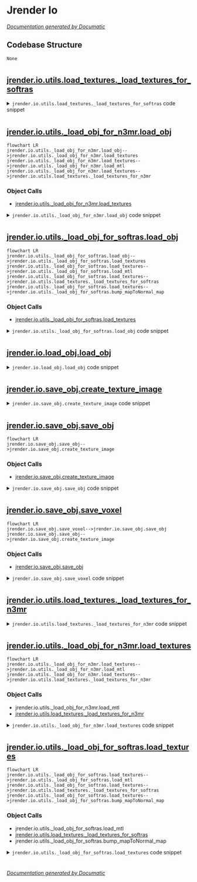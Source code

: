 # Jrender Io

[_Documentation generated by Documatic_](https://www.documatic.com)

<!---Documatic-section-Codebase Structure-start--->
## Codebase Structure

<!---Documatic-block-system_architecture-start--->
```mermaid
None
```
<!---Documatic-block-system_architecture-end--->

# #
<!---Documatic-section-Codebase Structure-end--->

<!---Documatic-section-jrender.io.utils.load_textures._load_textures_for_softras-start--->
## [jrender.io.utils.load_textures._load_textures_for_softras](4-jrender_io.md#jrender.io.utils.load_textures._load_textures_for_softras)

<!---Documatic-section-_load_textures_for_softras-start--->
<!---Documatic-block-jrender.io.utils.load_textures._load_textures_for_softras-start--->
<details>
	<summary><code>jrender.io.utils.load_textures._load_textures_for_softras</code> code snippet</summary>

```python
def _load_textures_for_softras(image, faces, textures, is_update):
    return jt.code(textures.shape, textures.dtype, [image, faces, is_update], cuda_header='\n    #include <cuda.h>\n    #include <cuda_runtime.h>\n\n    namespace {\n    template <typename scalar_t>\n    __global__ void load_textures_cuda_kernel(\n        const scalar_t* __restrict__ image,\n        const scalar_t* __restrict__ faces,\n        const int32_t* __restrict__ is_update,\n        scalar_t* __restrict__ textures, \n        size_t texture_size,\n        size_t texture_res,\n        size_t image_height,\n        size_t image_width) {\n    const int i = blockIdx.x * blockDim.x + threadIdx.x;\n    if (i * 3 >= texture_size) {\n        return;\n    }\n    const int R = texture_res;\n    const int fn = i / (R * R);\n    const int w_y = (i % (R * R)) / R;\n    const int w_x = i % R;\n    // compute barycentric coordinate\n    scalar_t w0, w1, w2;\n    if (w_x + w_y < R) {\n        w0 = (w_x + 1. / 3.) / R;\n        w1 = (w_y + 1. / 3.) / R;\n        w2 = 1. - w0 - w1;\n    } else {\n        w0 = ((R - 1. - w_x) + 2. / 3.) / R;\n        w1 = ((R - 1. - w_y) + 2. / 3.) / R;\n        w2 = 1. - w0 - w1;\n    }\n    const scalar_t* face = &faces[fn * 3 * 2];\n    scalar_t* texture = &textures[i * 3];\n    if (is_update[fn] == 0) return;\n    \n    const scalar_t pos_x = (\n        (face[2 * 0 + 0] * w0 + face[2 * 1 + 0] * w1 + face[2 * 2 + 0] * w2) * (image_width - 1));\n    const scalar_t pos_y = (\n        (face[2 * 0 + 1] * w0 + face[2 * 1 + 1] * w1 + face[2 * 2 + 1] * w2) * (image_height - 1));\n    if (1) {\n        /* bilinear sampling */\n        const scalar_t weight_x1 = pos_x - (int)pos_x;\n        const scalar_t weight_x0 = 1 - weight_x1;\n        const scalar_t weight_y1 = pos_y - (int)pos_y;\n        const scalar_t weight_y0 = 1 - weight_y1;\n        for (int k = 0; k < 3; k++) {\n            scalar_t c = 0;\n            c += image[((int)pos_y * image_width + (int)pos_x) * 3 + k] * (weight_x0 * weight_y0);\n            c += image[((int)(pos_y + 1) * image_width + (int)pos_x) * 3 + k] * (weight_x0 * weight_y1);\n            c += image[((int)pos_y * image_width + ((int)pos_x) + 1) * 3 + k] * (weight_x1 * weight_y0);\n            c += image[((int)(pos_y + 1)* image_width + ((int)pos_x) + 1) * 3 + k] * (weight_x1 * weight_y1);\n            texture[k] = c;\n        }\n    } else {\n        /* nearest neighbor */\n        const int pos_xi = round(pos_x);\n        const int pos_yi = round(pos_y);\n        for (int k = 0; k < 3; k++) {\n            texture[k] = image[(pos_yi * image_width + pos_xi) * 3 + k];\n        }\n    }\n    }\n    }\n    ', cuda_src=f'\n    @alias(image, in0)\n    @alias(faces, in1)\n    @alias(is_update, in2)\n    @alias(textures, out0)\n    // texture_size = size of the textures tensor\n    const auto texture_size = textures->num;\n    // notice that texture_res != texture_res\n    const auto texture_res = sqrt(textures_shape1);\n    const auto image_height = image_shape0;\n    const auto image_width = image_shape1;\n    \n    const int threads = 1024;\n    const dim3 blocks ((texture_size / 3 - 1) / threads + 1);\n\n    load_textures_cuda_kernel<float32><<<blocks, threads>>>(\n        image_p,\n        faces_p,\n        is_update_p,\n        textures_p,\n        texture_size,\n        texture_res,\n        image_height,\n        image_width);\n\n    cudaError_t err = cudaGetLastError();\n    if (err != cudaSuccess) \n            printf("Error in load_textures: %s\\n", cudaGetErrorString(err));\n    ')
```
</details>
<!---Documatic-block-jrender.io.utils.load_textures._load_textures_for_softras-end--->
<!---Documatic-section-_load_textures_for_softras-end--->

# #
<!---Documatic-section-jrender.io.utils.load_textures._load_textures_for_softras-end--->

<!---Documatic-section-jrender.io.utils._load_obj_for_n3mr.load_obj-start--->
## [jrender.io.utils._load_obj_for_n3mr.load_obj](4-jrender_io.md#jrender.io.utils._load_obj_for_n3mr.load_obj)

<!---Documatic-section-load_obj-start--->
```mermaid
flowchart LR
jrender.io.utils._load_obj_for_n3mr.load_obj-->jrender.io.utils._load_obj_for_n3mr.load_textures
jrender.io.utils._load_obj_for_n3mr.load_textures-->jrender.io.utils._load_obj_for_n3mr.load_mtl
jrender.io.utils._load_obj_for_n3mr.load_textures-->jrender.io.utils.load_textures._load_textures_for_n3mr
```

### Object Calls

* [jrender.io.utils._load_obj_for_n3mr.load_textures](4-jrender_io.md#jrender.io.utils._load_obj_for_n3mr.load_textures)

<!---Documatic-block-jrender.io.utils._load_obj_for_n3mr.load_obj-start--->
<details>
	<summary><code>jrender.io.utils._load_obj_for_n3mr.load_obj</code> code snippet</summary>

```python
def load_obj(filename_obj, normalization=True, texture_res=4, load_texture=False, texture_wrapping='REPEAT', use_bilinear=True):
    vertices = []
    with open(filename_obj) as f:
        lines = f.readlines()
    for line in lines:
        if len(line.split()) == 0:
            continue
        if line.split()[0] == 'v':
            vertices.append([float(v) for v in line.split()[1:4]])
    vertices = jt.array(vertices).float32()
    faces = []
    for line in lines:
        if len(line.split()) == 0:
            continue
        if line.split()[0] == 'f':
            vs = line.split()[1:]
            nv = len(vs)
            v0 = int(vs[0].split('/')[0])
            for i in range(nv - 2):
                v1 = int(vs[i + 1].split('/')[0])
                v2 = int(vs[i + 2].split('/')[0])
                faces.append((v0, v1, v2))
    faces = jt.array(np.vstack(faces).astype(np.int32)).float32() - 1
    textures = None
    if load_texture:
        for line in lines:
            if line.startswith('mtllib'):
                filename_mtl = os.path.join(os.path.dirname(filename_obj), line.split()[1])
                textures = load_textures(filename_obj, filename_mtl, texture_res, texture_wrapping=texture_wrapping, use_bilinear=use_bilinear)
        if textures is None:
            raise Exception('Failed to load textures.')
    if normalization:
        vertices -= vertices.min(0).unsqueeze(0)
        vertices /= jt.abs(vertices).max()
        vertices *= 2
        vertices -= vertices.max(0).unsqueeze(0) / 2
    if load_texture:
        return (vertices, faces, textures)
    else:
        return (vertices, faces)
```
</details>
<!---Documatic-block-jrender.io.utils._load_obj_for_n3mr.load_obj-end--->
<!---Documatic-section-load_obj-end--->

# #
<!---Documatic-section-jrender.io.utils._load_obj_for_n3mr.load_obj-end--->

<!---Documatic-section-jrender.io.utils._load_obj_for_softras.load_obj-start--->
## [jrender.io.utils._load_obj_for_softras.load_obj](4-jrender_io.md#jrender.io.utils._load_obj_for_softras.load_obj)

<!---Documatic-section-load_obj-start--->
```mermaid
flowchart LR
jrender.io.utils._load_obj_for_softras.load_obj-->jrender.io.utils._load_obj_for_softras.load_textures
jrender.io.utils._load_obj_for_softras.load_textures-->jrender.io.utils._load_obj_for_softras.load_mtl
jrender.io.utils._load_obj_for_softras.load_textures-->jrender.io.utils.load_textures._load_textures_for_softras
jrender.io.utils._load_obj_for_softras.load_textures-->jrender.io.utils._load_obj_for_softras.bump_mapToNormal_map
```

### Object Calls

* [jrender.io.utils._load_obj_for_softras.load_textures](4-jrender_io.md#jrender.io.utils._load_obj_for_softras.load_textures)

<!---Documatic-block-jrender.io.utils._load_obj_for_softras.load_obj-start--->
<details>
	<summary><code>jrender.io.utils._load_obj_for_softras.load_obj</code> code snippet</summary>

```python
def load_obj(filename_obj, normalization=False, load_texture=False, texture_res=4, texture_type='surface'):
    assert texture_type in ['surface', 'vertex']
    vertices = []
    with open(filename_obj) as f:
        lines = f.readlines()
    for line in lines:
        if len(line.split()) == 0:
            continue
        if line.split()[0] == 'v':
            vertices.append([float(v) for v in line.split()[1:4]])
    vertices = jt.array(np.vstack(vertices)).float32()
    faces = []
    for line in lines:
        if len(line.split()) == 0:
            continue
        if line.split()[0] == 'f':
            vs = line.split()[1:]
            nv = len(vs)
            v0 = int(vs[0].split('/')[0])
            for i in range(nv - 2):
                v1 = int(vs[i + 1].split('/')[0])
                v2 = int(vs[i + 2].split('/')[0])
                faces.append((v0, v1, v2))
    faces = jt.array(np.vstack(faces).astype(np.int32)).float32() - 1
    if load_texture and texture_type == 'surface':
        textures = None
        normal_textures = None
        for line in lines:
            if line.startswith('mtllib'):
                filename_mtl = os.path.join(os.path.dirname(filename_obj), line.split()[1])
                face_vertices = vertices[faces]
                (textures, normal_textures, TBN, face_texcoords) = load_textures(filename_obj, filename_mtl, texture_res, face_vertices)
        if textures is None:
            raise Exception('Failed to load textures.')
    elif load_texture and texture_type == 'vertex':
        textures = []
        for line in lines:
            if len(line.split()) == 0:
                continue
            if line.split()[0] == 'v':
                textures.append([float(v) for v in line.split()[4:7]])
        textures = jt.array(np.vstack(textures)).float()
    if normalization:
        vertices -= vertices.min(0)
        vertices /= jt.abs(vertices).max()
        vertices *= 2
        vertices -= vertices.max(0) / 2
    if load_texture:
        return (vertices, faces, textures, normal_textures, TBN, face_texcoords)
    else:
        return (vertices, faces)
```
</details>
<!---Documatic-block-jrender.io.utils._load_obj_for_softras.load_obj-end--->
<!---Documatic-section-load_obj-end--->

# #
<!---Documatic-section-jrender.io.utils._load_obj_for_softras.load_obj-end--->

<!---Documatic-section-jrender.io.load_obj.load_obj-start--->
## [jrender.io.load_obj.load_obj](4-jrender_io.md#jrender.io.load_obj.load_obj)

<!---Documatic-section-load_obj-start--->
<!---Documatic-block-jrender.io.load_obj.load_obj-start--->
<details>
	<summary><code>jrender.io.load_obj.load_obj</code> code snippet</summary>

```python
def load_obj(filename_obj, normalization=False, load_texture=False, dr_type='softras', texture_res=4, texture_type='surface', texture_wrapping='REPEAT', use_bilinear=True):
    assert dr_type in ['softras', 'n3mr']
    if dr_type == 'softras':
        return load_obj_for_softras(filename_obj, normalization=normalization, load_texture=load_texture, texture_res=texture_res, texture_type=texture_type)
    elif dr_type == 'n3mr':
        return load_obj_for_n3mr(filename_obj, normalization=normalization, texture_res=texture_res, load_texture=load_texture, texture_wrapping=texture_wrapping, use_bilinear=use_bilinear)
```
</details>
<!---Documatic-block-jrender.io.load_obj.load_obj-end--->
<!---Documatic-section-load_obj-end--->

# #
<!---Documatic-section-jrender.io.load_obj.load_obj-end--->

<!---Documatic-section-jrender.io.save_obj.create_texture_image-start--->
## [jrender.io.save_obj.create_texture_image](4-jrender_io.md#jrender.io.save_obj.create_texture_image)

<!---Documatic-section-create_texture_image-start--->
<!---Documatic-block-jrender.io.save_obj.create_texture_image-start--->
<details>
	<summary><code>jrender.io.save_obj.create_texture_image</code> code snippet</summary>

```python
def create_texture_image(textures, texture_res=16):
    num_faces = textures.shape[0]
    tile_width = int((num_faces - 1.0) ** 0.5) + 1
    tile_height = int((num_faces - 1.0) / tile_width) + 1
    image = jt.ones((tile_height * texture_res, tile_width * texture_res, 3))
    vertices = jt.zeros((num_faces, 3, 2))
    face_nums = jt.array(np.arange(num_faces))
    column = face_nums % tile_width
    row = face_nums / tile_width
    vertices[:, 0, 0] = column * texture_res + texture_res / 2
    vertices[:, 0, 1] = row * texture_res + 1
    vertices[:, 1, 0] = column * texture_res + 1
    vertices[:, 1, 1] = (row + 1) * texture_res - 1 - 1
    vertices[:, 2, 0] = (column + 1) * texture_res - 1 - 1
    vertices[:, 2, 1] = (row + 1) * texture_res - 1 - 1
    image = create_texture_image_cuda.create_texture_image(vertices, textures, image, 1e-05)
    vertices[:, :, 0] /= image.shape[1] - 1
    vertices[:, :, 1] /= image.shape[0] - 1
    image = image.numpy()
    vertices = vertices.numpy()
    image = image[::-1, ::1]
    return (image, vertices)
```
</details>
<!---Documatic-block-jrender.io.save_obj.create_texture_image-end--->
<!---Documatic-section-create_texture_image-end--->

# #
<!---Documatic-section-jrender.io.save_obj.create_texture_image-end--->

<!---Documatic-section-jrender.io.save_obj.save_obj-start--->
## [jrender.io.save_obj.save_obj](4-jrender_io.md#jrender.io.save_obj.save_obj)

<!---Documatic-section-save_obj-start--->
```mermaid
flowchart LR
jrender.io.save_obj.save_obj-->jrender.io.save_obj.create_texture_image
```

### Object Calls

* [jrender.io.save_obj.create_texture_image](4-jrender_io.md#jrender.io.save_obj.create_texture_image)

<!---Documatic-block-jrender.io.save_obj.save_obj-start--->
<details>
	<summary><code>jrender.io.save_obj.save_obj</code> code snippet</summary>

```python
def save_obj(filename, vertices, faces, textures=None, texture_res=16, texture_type='surface'):
    assert len(vertices.shape) == 2
    assert len(faces.shape) == 2
    assert texture_type in ['surface', 'vertex']
    assert texture_res >= 2
    filename_mtl = filename[:-4] + '.mtl'
    if textures is not None and texture_type == 'surface':
        filename_texture = filename[:-4] + '.png'
        material_name = 'material_1'
        (texture_image, vertices_textures) = create_texture_image(textures, texture_res)
        texture_image = texture_image.clip(0, 1)
        texture_image = (texture_image * 255).astype('uint8')
        imsave(filename_texture, texture_image)
    faces = faces.numpy()
    vertices = vertices.numpy()
    with open(filename, 'w') as f:
        f.write('# %s\n' % os.path.basename(filename))
        f.write('#\n')
        f.write('\n')
        if textures is not None:
            f.write('mtllib %s\n\n' % os.path.basename(filename_mtl))
        if textures is not None and texture_type == 'vertex':
            for (vertex, color) in zip(vertices, textures):
                f.write('v %.8f %.8f %.8f %.8f %.8f %.8f\n' % (vertex[0], vertex[1], vertex[2], color[0], color[1], color[2]))
            f.write('\n')
        else:
            for vertex in vertices:
                f.write('v %.8f %.8f %.8f\n' % (vertex[0], vertex[1], vertex[2]))
            f.write('\n')
        if textures is not None and texture_type == 'surface':
            for vertex in vertices_textures.reshape((-1, 2)):
                f.write('vt %.8f %.8f\n' % (vertex[0], vertex[1]))
            f.write('\n')
            f.write('usemtl %s\n' % material_name)
            for (i, face) in enumerate(faces):
                f.write('f %d/%d %d/%d %d/%d\n' % (face[0] + 1, 3 * i + 1, face[1] + 1, 3 * i + 2, face[2] + 1, 3 * i + 3))
            f.write('\n')
        else:
            for face in faces:
                f.write('f %d %d %d\n' % (face[0] + 1, face[1] + 1, face[2] + 1))
    if textures is not None and texture_type == 'surface':
        with open(filename_mtl, 'w') as f:
            f.write('newmtl %s\n' % material_name)
            f.write('map_Kd %s\n' % os.path.basename(filename_texture))
```
</details>
<!---Documatic-block-jrender.io.save_obj.save_obj-end--->
<!---Documatic-section-save_obj-end--->

# #
<!---Documatic-section-jrender.io.save_obj.save_obj-end--->

<!---Documatic-section-jrender.io.save_obj.save_voxel-start--->
## [jrender.io.save_obj.save_voxel](4-jrender_io.md#jrender.io.save_obj.save_voxel)

<!---Documatic-section-save_voxel-start--->
```mermaid
flowchart LR
jrender.io.save_obj.save_voxel-->jrender.io.save_obj.save_obj
jrender.io.save_obj.save_obj-->jrender.io.save_obj.create_texture_image
```

### Object Calls

* [jrender.io.save_obj.save_obj](4-jrender_io.md#jrender.io.save_obj.save_obj)

<!---Documatic-block-jrender.io.save_obj.save_voxel-start--->
<details>
	<summary><code>jrender.io.save_obj.save_voxel</code> code snippet</summary>

```python
def save_voxel(filename, voxel):
    vertices = []
    for i in range(voxel.shape[0]):
        for j in range(voxel.shape[1]):
            for k in range(voxel.shape[2]):
                if voxel[i, j, k] == 1:
                    vertices.append([i / voxel.shape[0], j / voxel.shape[1], k / voxel.shape[2]])
    vertices = jt.array(vertices)
    return save_obj(filename, vertices, jt.array([]))
```
</details>
<!---Documatic-block-jrender.io.save_obj.save_voxel-end--->
<!---Documatic-section-save_voxel-end--->

# #
<!---Documatic-section-jrender.io.save_obj.save_voxel-end--->

<!---Documatic-section-jrender.io.utils.load_textures._load_textures_for_n3mr-start--->
## [jrender.io.utils.load_textures._load_textures_for_n3mr](4-jrender_io.md#jrender.io.utils.load_textures._load_textures_for_n3mr)

<!---Documatic-section-_load_textures_for_n3mr-start--->
<!---Documatic-block-jrender.io.utils.load_textures._load_textures_for_n3mr-start--->
<details>
	<summary><code>jrender.io.utils.load_textures._load_textures_for_n3mr</code> code snippet</summary>

```python
def _load_textures_for_n3mr(image, faces, textures, is_update, texture_wrapping, use_bilinear):
    return jt.code(textures.shape, textures.dtype, [image, faces, is_update], cuda_header='\n    #include <cuda.h>\n    #include <cuda_runtime.h>\n\n    template <typename scalar_t>\n    static __inline__ __device__ scalar_t mod(scalar_t x, scalar_t y) {\n        if (x > 0) {\n            return fmod(x,y);\n        }\n        else {\n            return y + fmod(x,y);\n        }\n    }\n\n    namespace {\n\n    const int REPEAT = 0;\n    const int MIRRORED_REPEAT = 1;\n    const int CLAMP_TO_EDGE = 2;\n    const int CLAMP_TO_BORDER = 3;\n\n    template <typename scalar_t>\n    __global__ void load_textures_cuda_kernel(\n        const scalar_t* image,\n        const int32_t* is_update,\n        scalar_t* faces,\n        scalar_t* __restrict__ textures, \n        int textures_size,\n        int texture_size,\n        int image_height,\n        int image_width) {\n    const int i = blockIdx.x * blockDim.x + threadIdx.x;\n    if (i >= textures_size / 3) {\n        return;\n    }\n    const int ts = texture_size;\n    const int fn = i / (ts * ts * ts);\n    scalar_t dim0 = ((i / (ts * ts)) % ts) / (ts - 1.) ;\n    scalar_t dim1 = ((i / ts) % ts) / (ts - 1.);\n    scalar_t dim2 = (i % ts) / (ts - 1.);\n    if (0 < dim0 + dim1 + dim2) {\n        float sum = dim0 + dim1 + dim2;\n        dim0 /= sum;\n        dim1 /= sum;\n        dim2 /= sum;\n    }\n    scalar_t* face = &faces[fn * 3 * 2];\n    scalar_t* texture_ = &textures[i * 3];\n\n    if (is_update[fn] != 0) {\n        if (texture_wrapping == REPEAT) {\n            #pragma unroll\n            for (int i = 0; i < 6; ++i) {\n                face[i] = mod(face[i], (scalar_t)1.);\n            }\n        }\n        else if (texture_wrapping == MIRRORED_REPEAT) {\n            #pragma unroll\n            for (int i = 0; i < 6; ++i) {\n                if (mod(face[i], (scalar_t)2) < 1) {\n                    face[i] = mod(face[i], (scalar_t)1.);\n                }\n                else {\n                    face[i] = 1 - mod(face[i], (scalar_t)1.);\n                }\n            }\n        }\n        else if (texture_wrapping == CLAMP_TO_EDGE) {\n            #pragma unroll\n            for (int i = 0; i < 6; ++i) {\n                face[i] = max(min(face[i], (scalar_t) 1), (scalar_t) 0);\n            }\n        }\n        const scalar_t pos_x = (\n            (face[2 * 0 + 0] * dim0 + face[2 * 1 + 0] * dim1 + face[2 * 2 + 0] * dim2) * (image_width - 1));\n        const scalar_t pos_y = (\n            (face[2 * 0 + 1] * dim0 + face[2 * 1 + 1] * dim1 + face[2 * 2 + 1] * dim2) * (image_height - 1));\n        if (use_bilinear) {\n            /* bilinear sampling */\n            const scalar_t weight_x1 = pos_x - (int)pos_x;\n            const scalar_t weight_x0 = 1 - weight_x1;\n            const scalar_t weight_y1 = pos_y - (int)pos_y;\n            const scalar_t weight_y0 = 1 - weight_y1;\n            for (int k = 0; k < 3; k++) {\n                if (texture_wrapping != CLAMP_TO_BORDER) {\n                    scalar_t c = 0;\n                    c += image[(int)pos_y * image_width * 3 + (int)pos_x * 3 + k] * (weight_x0 * weight_y0);\n                    c += image[min((int)(pos_y + 1), image_height-1) * image_width * 3 + (int)pos_x * 3 + k] * (weight_x0 * weight_y1);\n                    c += image[(int)pos_y * image_width * 3 + min((int)pos_x + 1, image_width-1) * 3 + k] * (weight_x1 * weight_y0);\n                    c += image[min((int)(pos_y + 1), image_height-1) * image_width * 3 + min((int)pos_x + 1, image_width-1) * 3 + k] * (weight_x1 * weight_y1);\n                    texture_[k] = c;\n                }\n                else {\n                    texture_[k] = 0;\n                }\n            }\n        } else {\n            /* nearest neighbor */\n            const int pos_xi = round(pos_x);\n            const int pos_yi = round(pos_y);\n            for (int k = 0; k < 3; k++) {\n                if (texture_wrapping != CLAMP_TO_BORDER) {\n                    texture_[k] = image[pos_yi * image_width * 3 + pos_xi * 3 + k];\n                }\n                else {\n                    texture_[k] = 0;\n                }\n            }\n        }\n    }\n    }\n    }\n    '.replace('texture_wrapping', str(texture_wrapping)).replace('use_bilinear', str(use_bilinear)), cuda_src='\n    @alias(image, in0)\n    @alias(faces, in1)\n    @alias(is_update, in2)\n    @alias(textures, out0)\n    // textures_size = size of the textures tensor\n    const auto textures_size = textures->num;\n    // notice that texture_size != texture_size\n    const auto texture_size = textures_shape1;\n    const auto image_height = image_shape0;\n    const auto image_width = image_shape1;\n    \n    const int threads = 1024;\n    const dim3 blocks ((textures_size / 3 - 1) / threads + 1);\n\n    load_textures_cuda_kernel<float32><<<blocks, threads>>>(\n        image_p,\n        is_update_p,\n        faces_p,\n        textures_p,\n        textures_size,\n        texture_size,\n        image_height,\n        image_width);\n\n    cudaError_t err = cudaGetLastError();\n    if (err != cudaSuccess) \n        printf("Error in load_textures: %s\\n", cudaGetErrorString(err));\n    ')
```
</details>
<!---Documatic-block-jrender.io.utils.load_textures._load_textures_for_n3mr-end--->
<!---Documatic-section-_load_textures_for_n3mr-end--->

# #
<!---Documatic-section-jrender.io.utils.load_textures._load_textures_for_n3mr-end--->

<!---Documatic-section-jrender.io.utils._load_obj_for_n3mr.load_textures-start--->
## [jrender.io.utils._load_obj_for_n3mr.load_textures](4-jrender_io.md#jrender.io.utils._load_obj_for_n3mr.load_textures)

<!---Documatic-section-load_textures-start--->
```mermaid
flowchart LR
jrender.io.utils._load_obj_for_n3mr.load_textures-->jrender.io.utils._load_obj_for_n3mr.load_mtl
jrender.io.utils._load_obj_for_n3mr.load_textures-->jrender.io.utils.load_textures._load_textures_for_n3mr
```

### Object Calls

* jrender.io.utils._load_obj_for_n3mr.load_mtl
* [jrender.io.utils.load_textures._load_textures_for_n3mr](4-jrender_io.md#jrender.io.utils.load_textures._load_textures_for_n3mr)

<!---Documatic-block-jrender.io.utils._load_obj_for_n3mr.load_textures-start--->
<details>
	<summary><code>jrender.io.utils._load_obj_for_n3mr.load_textures</code> code snippet</summary>

```python
def load_textures(filename_obj, filename_mtl, texture_res, texture_wrapping='REPEAT', use_bilinear=True):
    vertices = []
    with open(filename_obj) as f:
        lines = f.readlines()
    for line in lines:
        if len(line.split()) == 0:
            continue
        if line.split()[0] == 'vt':
            vertices.append([float(v) for v in line.split()[1:3]])
    vertices = np.vstack(vertices).astype(np.float32)
    faces = []
    material_names = []
    material_name = ''
    for line in lines:
        if len(line.split()) == 0:
            continue
        if line.split()[0] == 'f':
            vs = line.split()[1:]
            nv = len(vs)
            if '/' in vs[0] and '//' not in vs[0]:
                v0 = int(vs[0].split('/')[1])
            else:
                v0 = 0
            for i in range(nv - 2):
                if '/' in vs[i + 1] and '//' not in vs[i + 1]:
                    v1 = int(vs[i + 1].split('/')[1])
                else:
                    v1 = 0
                if '/' in vs[i + 2] and '//' not in vs[i + 2]:
                    v2 = int(vs[i + 2].split('/')[1])
                else:
                    v2 = 0
                faces.append((v0, v1, v2))
                material_names.append(material_name)
        if line.split()[0] == 'usemtl':
            material_name = line.split()[1]
    faces = np.vstack(faces).astype(np.int32) - 1
    faces = vertices[faces]
    faces = jt.array(faces).float32()
    (colors, texture_filenames) = load_mtl(filename_mtl)
    textures = jt.zeros((faces.shape[0], texture_res, texture_res, texture_res, 3), dtype='float32') + 0.5
    for (material_name, color) in colors.items():
        color = jt.array(color).float32()
        for (i, material_name_f) in enumerate(material_names):
            if material_name == material_name_f:
                textures[i, :, :, :, :] = color[None, None, None, :]
    for (material_name, filename_texture) in texture_filenames.items():
        filename_texture = os.path.join(os.path.dirname(filename_obj), filename_texture)
        image = imread(filename_texture).astype(np.float32) / 255.0
        if len(image.shape) == 2:
            image = np.stack((image,) * 3, -1)
        if image.shape[2] == 4:
            image = image[:, :, :3]
        image = image[::-1, :, :]
        image = jt.array(image.copy()).float32()
        is_update = (np.array(material_names) == material_name).astype(np.int32)
        is_update = jt.array(is_update)
        textures = _load_textures_for_n3mr(image, faces, textures, is_update, texture_wrapping_dict[texture_wrapping], int(use_bilinear))
    return textures
```
</details>
<!---Documatic-block-jrender.io.utils._load_obj_for_n3mr.load_textures-end--->
<!---Documatic-section-load_textures-end--->

# #
<!---Documatic-section-jrender.io.utils._load_obj_for_n3mr.load_textures-end--->

<!---Documatic-section-jrender.io.utils._load_obj_for_softras.load_textures-start--->
## [jrender.io.utils._load_obj_for_softras.load_textures](4-jrender_io.md#jrender.io.utils._load_obj_for_softras.load_textures)

<!---Documatic-section-load_textures-start--->
```mermaid
flowchart LR
jrender.io.utils._load_obj_for_softras.load_textures-->jrender.io.utils._load_obj_for_softras.load_mtl
jrender.io.utils._load_obj_for_softras.load_textures-->jrender.io.utils.load_textures._load_textures_for_softras
jrender.io.utils._load_obj_for_softras.load_textures-->jrender.io.utils._load_obj_for_softras.bump_mapToNormal_map
```

### Object Calls

* jrender.io.utils._load_obj_for_softras.load_mtl
* [jrender.io.utils.load_textures._load_textures_for_softras](4-jrender_io.md#jrender.io.utils.load_textures._load_textures_for_softras)
* jrender.io.utils._load_obj_for_softras.bump_mapToNormal_map

<!---Documatic-block-jrender.io.utils._load_obj_for_softras.load_textures-start--->
<details>
	<summary><code>jrender.io.utils._load_obj_for_softras.load_textures</code> code snippet</summary>

```python
def load_textures(filename_obj, filename_mtl, texture_res, face_vertices=None):
    vertices = []
    with open(filename_obj) as f:
        lines = f.readlines()
    for line in lines:
        if len(line.split()) == 0:
            continue
        if line.split()[0] == 'vt':
            vertices.append([float(v) for v in line.split()[1:3]])
    vertices = np.vstack(vertices).astype(np.float32)
    faces = []
    material_names = []
    material_name = ''
    for line in lines:
        if len(line.split()) == 0:
            continue
        if line.split()[0] == 'f':
            vs = line.split()[1:]
            nv = len(vs)
            if '/' in vs[0] and '//' not in vs[0]:
                v0 = int(vs[0].split('/')[1])
            else:
                v0 = 0
            for i in range(nv - 2):
                if '/' in vs[i + 1] and '//' not in vs[i + 1]:
                    v1 = int(vs[i + 1].split('/')[1])
                else:
                    v1 = 0
                if '/' in vs[i + 2] and '//' not in vs[i + 2]:
                    v2 = int(vs[i + 2].split('/')[1])
                else:
                    v2 = 0
                faces.append((v0, v1, v2))
                material_names.append(material_name)
        if line.split()[0] == 'usemtl':
            material_name = line.split()[1]
    faces = np.vstack(faces).astype(np.int32) - 1
    faces = vertices[faces]
    faces = jt.array(faces).float32()
    (colors, texture_filenames, normal_filenames) = load_mtl(filename_mtl)
    textures = jt.ones((faces.shape[0], texture_res ** 2, 3), dtype='float32')
    normal_textures = jt.ones((faces.shape[0], texture_res ** 2, 3), dtype='float32')
    TBN = jt.ones((faces.shape[0], 3, 3), dtype='float32')
    for (material_name, color) in colors.items():
        color = jt.array(color).float32()
        for (i, material_name_f) in enumerate(material_names):
            if material_name == material_name_f:
                textures[i, :, :] = color.unsqueeze(0)
    for (material_name, filename_texture) in texture_filenames.items():
        filename_texture = os.path.join(os.path.dirname(filename_obj), filename_texture)
        image = imread(filename_texture).astype(np.float32) / 255.0
        if len(image.shape) == 2:
            image = np.stack((image,) * 3, -1)
        if image.shape[2] == 4:
            image = image[:, :, :3]
        image = image[::-1, :, :]
        image = jt.array(image.copy()).float32()
        is_update = (np.array(material_names) == material_name).astype(np.int32)
        is_update = jt.array(is_update).int()
        textures = _load_textures_for_softras(image, faces, textures, is_update)
    if len(normal_filenames) == 0:
        normal_textures = None
        TBN = None
    else:
        for (normal_type, filename_normal) in normal_filenames.items():
            filename_normal = os.path.join(os.path.dirname(filename_obj), filename_normal)
            image = imread(filename_normal).astype(np.float32) / 255.0
            if normal_type == 'bump_map':
                image = bump_mapToNormal_map(image)
                filename_bumpToNormal = os.path.join(os.path.dirname(filename_obj), 'normal_high.jpg')
                imwrite(filename_bumpToNormal, np.array(image[:, :, ::-1]) * 255.0)
            e1 = face_vertices[:, 0] - face_vertices[:, 1]
            e2 = face_vertices[:, 0] - face_vertices[:, 2]
            n = jt.normalize(jt.cross(e1, e2).unsqueeze(1), dim=2)
            u1 = faces[:, 0, 0] - faces[:, 1, 0]
            v1 = faces[:, 0, 1] - faces[:, 1, 1]
            u2 = faces[:, 0, 0] - faces[:, 2, 0]
            v2 = faces[:, 0, 1] - faces[:, 2, 1]
            denom = jt.array(1 / (u1 * v2 - u2 * v1)).float32().unsqueeze(1).unsqueeze(2)
            inverse = jt.array(np.stack((np.stack((v2, -v1), axis=1), np.stack((-u2, u1), axis=1)), axis=1)).float32()
            e = jt.array(np.stack((e1, e2), axis=1)).float32()
            TB = jt.matmul(inverse, e)
            TB = denom * TB
            T = TB[:, 0, :]
            T = T.unsqueeze(1)
            T_n = jt.sum(T * n, dim=2).unsqueeze(1)
            T = T - T_n * n
            T = jt.normalize(T, dim=2)
            B = jt.normalize(jt.cross(n, T), dim=2)
            TBN = jt.concat([T, B, n], dim=1)
            is_update = jt.ones(len(material_names)).int()
            image = image[::-1, :, :]
            normal_textures = _load_textures_for_softras(image, faces, normal_textures, is_update)
            normal_textures = jt.normalize(normal_textures * 2 - 1, dim=2)
    return (textures, normal_textures, TBN, faces)
```
</details>
<!---Documatic-block-jrender.io.utils._load_obj_for_softras.load_textures-end--->
<!---Documatic-section-load_textures-end--->

# #
<!---Documatic-section-jrender.io.utils._load_obj_for_softras.load_textures-end--->

[_Documentation generated by Documatic_](https://www.documatic.com)